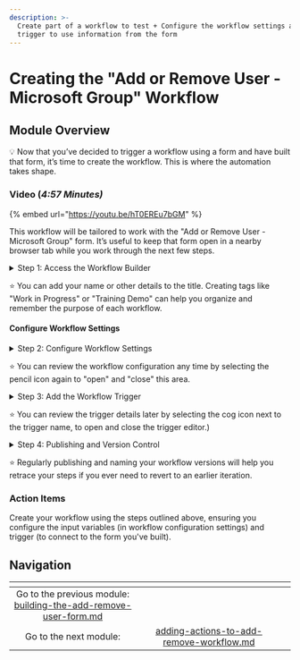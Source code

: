 ```yaml
---
description: >-
  Create part of a workflow to test + Configure the workflow settings and
  trigger to use information from the form
---
```


# Creating the "Add or Remove User - Microsoft Group" Workflow

## Module Overview

:bulb: Now that you’ve decided to trigger a workflow using a form and have built that form, it’s time to create the workflow. This is where the automation takes shape.

### Video (_4:57 Minutes)_

{% embed url="https://youtu.be/hT0EREu7bGM" %}

This workflow will be tailored to work with the "Add or Remove User - Microsoft Group" form. It’s useful to keep that form open in a nearby browser tab while you work through the next few steps.

<details>

<summary>Step 1: Access the Workflow Builder</summary>

1. Within _Automations_, **navigate** to _Workflows_ and **select** the "Create" button.
2. **Title** the workflow "Add or Remove User - Microsoft Group."&#x20;

</details>

:star: You can add your name or other details to the title. Creating tags like "Work in Progress" or "Training Demo" can help you organize and remember the purpose of each workflow.

#### **Configure Workflow Settings**

<details>

<summary>Step 2: Configure Workflow Settings</summary>

1. **Click** the _pencil icon_ to access the workflow configuration settings.
2. **Keep** the Workflow Type as "Standard."
3. **Add** your estimated time saved (e.g., 300 seconds or 5 minutes, an estimate of how long this process would take you to do manually).
4. For input variables, **add** three input configurations using the "+" icon: action, user\_id, and group\_id. Mark each as "required." This will enable autocomplete in the Jinja editor, helping to avoid typos and save time.
5. **Submit** your settings to save the configuration.&#x20;

</details>

:star: You can review the workflow configuration any time by selecting the pencil icon again to "open" and "close" this area.

<details>

<summary>Step 3: Add the Workflow Trigger</summary>

1. **Select** the _lightning bolt_ icon to create a new trigger.
2. **Name** the trigger (e.g., "form trigger") and toggle it to "enabled" so it’s active immediately.
3. **Search** for "form," then select "Core - Form Submission" as the trigger type.
4. In the Trigger Parameters section, **select** the form you just created. If needed, you can **search** for it by title.
5. For the integration override, **select** your _Microsoft Graph API integration_ to ensure data comes from your own instance.
6. To keep it simple, **enable** the workflow only for your current organization.
7. **Submit** to save the trigger.&#x20;

</details>

:star: You can review the trigger details later by selecting the cog icon next to the trigger name, to open and close the trigger editor.)

<details>

<summary>Step 4: Publishing and Version Control</summary>

After completing a significant piece of work (like adding a trigger or actions), **hit** "Publish." This allows you to name your progress, which can be helpful if you need to revert to an earlier version.

</details>

:star: Regularly publishing and naming your workflow versions will help you retrace your steps if you ever need to revert to an earlier iteration.

### Action Items

Create your workflow using the steps outlined above, ensuring you configure the input variables (in workflow configuration settings) and trigger (to connect to the form you've built).

## Navigation

<table data-card-size="large" data-column-title-hidden data-view="cards" data-full-width="false"><thead><tr><th align="center"></th><th align="center"></th><th data-hidden data-card-target data-type="content-ref"></th></tr></thead><tbody><tr><td align="center">Go to the previous module:<br><a data-mention href="building-the-add-remove-user-form.md">building-the-add-remove-user-form.md</a></td><td align="center"></td><td></td></tr><tr><td align="center">Go to the next module:</td><td align="center"><a data-mention href="adding-actions-to-add-remove-workflow.md">adding-actions-to-add-remove-workflow.md</a></td><td></td></tr></tbody></table>
